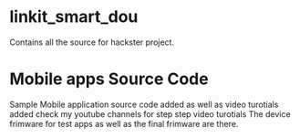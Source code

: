 # linkit_smart_dou
Contains all the source for hackster project.
# Mobile apps Source Code
Sample Mobile application source code added as well as video turotials added
check my youtube channels for step step video turotials
The device frimware for test apps as well as the final frimware are there.



